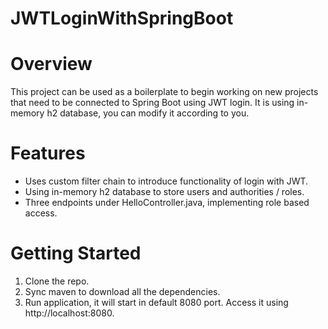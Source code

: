 # JWTLoginWithSpringBoot

# Overview

This project can be used as a boilerplate to begin working on new projects that need to be connected to Spring Boot using JWT login. It is using in-memory h2 database, you can modify it according to you.

# Features

* Uses custom filter chain to introduce functionality of login with JWT.
* Using in-memory h2 database to store users and authorities / roles.
* Three endpoints under HelloController.java, implementing role based access.

# Getting Started

1. Clone the repo.
2. Sync maven to download all the dependencies.
3. Run application, it will start in default 8080 port. Access it using http://localhost:8080.
